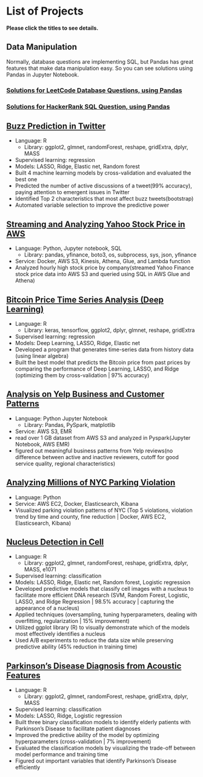 # List of Projects

**Please click the titles to see details.**
## Data Manipulation

Normally, database questions are implementing SQL, but Pandas has great features that make data manipulation easy. So you can see solutions using Pandas in Jupyter Notebook.

### [Solutions for LeetCode Database Questions, using Pandas](https://github.com/espseongsm/LeetCodeDatabaseQuestions/blob/master/SolutionsForLeetCodeDatabaseSolutions.ipynb)

### [Solutions for HackerRank SQL Question, using Pandas](https://github.com/espseongsm/HackerRankSQLSolutions/blob/main/SolutionsForHackerRankSQL.ipynb)
## [Buzz Prediction in Twitter](https://github.com/espseongsm/Buzz_prediction_on_twitter)

- Language: R
  - Library: ggplot2, glmnet, randomForest, reshape, gridExtra, dplyr, MASS
- Supervised learning: regression
- Models: LASSO, Ridge, Elastic net, Random forest
- Built 4 machine learning models by cross-validation and evaluated the best one
- Predicted the number of active discussions of a tweet(99% accuracy), paying attention to emergent issues in Twitter
- Identified Top 2 characteristics that most affect buzz tweets(bootstrap)
- Automated variable selection to improve the predictive power

## [Streaming and Analyzing Yahoo Stock Price in AWS](https://github.com/espseongsm/streaming_stock_prices_and_analyzing_in_AWS)

- Language: Python, Jupyter notebook, SQL
  - Library: pandas, yfinance, boto3, os, subprocess, sys, json, yfinance
- Service: Docker, AWS S3, Kinesis, Athena, Glue, and Lambda function
- Analyzed hourly high stock price by company(streamed Yahoo Finance stock price data into AWS S3 and queried using SQL in AWS Glue and Athena)

## [Bitcoin Price Time Series Analysis (Deep Learning)](https://github.com/espseongsm/Bitcoin_Time_Series_Deep_Learning)

- Language: R
  - Library: keras, tensorflow, ggplot2, dplyr, glmnet, reshape, gridExtra
- Supervised learning: regression
- Models: Deep Learning, LASSO, Ridge, Elastic net
- Developed a program that generates time-series data from history data (using linear algebra)
- Built the best model that predicts the Bitcoin price from past prices by comparing the performance of Deep Learning, LASSO, and Ridge (optimizing them by cross-validation | 97% accuracy)
  
## [Analysis on Yelp Business and Customer Patterns](https://github.com/espseongsm/Analysis_on_yelp_business_and_customer_patterns)

- Language: Python Jupyter Notebook
  - Library: Pandas, PySpark, matplotlib
- Service: AWS S3, EMR
- read over 1 GB dataset from AWS S3 and analyzed in Pyspark(Jupyter Notebook, AWS EMR) 
- figured out meaningful business patterns from Yelp reviews(no difference between active and inactive reviewers, cutoff for good service quality, regional characteristics)

## [Analyzing Millions of NYC Parking Violation](https://github.com/espseongsm/STA9760_Big_Data_Project1)

- Language: Python
- Service: AWS EC2, Docker, Elasticsearch, Kibana
- Visualized parking violation patterns of NYC (Top 5 violations, violation trend by time and county, fine reduction | Docker, AWS EC2, Elasticsearch, Kibana)
  
## [Nucleus Detection in Cell](https://github.com/espseongsm/Nucleus_Detection_in_Cell) 

- Language: R
  - Library: ggplot2, glmnet, randomForest, reshape, gridExtra, dplyr, MASS, e1071
- Supervised learning: classification
- Models: LASSO, Ridge, Elastic net, Random forest, Logistic regression
- Developed predictive models that classify cell images with a nucleus to facilitate more efficient DNA research (SVM, Random Forest, Logistic, LASSO, and Ridge Regression | 98.5% accuracy | capturing the appearance of a nucleus) 
- Applied techniques (oversampling, tuning hyperparameters, dealing with overfitting, regularization | 15% improvement)
- Utilized ggplot library (R) to visually demonstrate which of the models most effectively identifies a nucleus
- Used A/B experiments to reduce the data size while preserving predictive ability (45% reduction in training time)

## [Parkinson’s Disease Diagnosis from Acoustic Features](https://github.com/espseongsm/Parkinson_Disease_Diagnosis)

- Language: R
  - Library: ggplot2, glmnet, randomForest, reshape, gridExtra, dplyr, MASS
- Supervised learning: classification
- Models: LASSO, Ridge, Logistic regression
- Built three binary classification models to identify elderly patients with Parkinson’s Disease to facilitate patient diagnoses
- Improved the predictive ability of the model by optimizing hyperparameters (cross-validation | 7% improvement)
- Evaluated the classification models by visualizing the trade-off between model performance and training time
- Figured out important variables that identify Parkinson’s Disease efficiently
